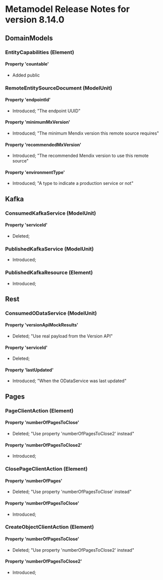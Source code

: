 # Metamodel Release Notes for version 8.14.0

## DomainModels

### EntityCapabilities (Element)


#### Property 'countable'
* Added public

### RemoteEntitySourceDocument (ModelUnit)


#### Property 'endpointId'
* Introduced; "The endpoint UUID"

#### Property 'minimumMxVersion'
* Introduced; "The minimum Mendix version this remote source requires"

#### Property 'recommendedMxVersion'
* Introduced; "The recommended Mendix version to use this remote source"

#### Property 'environmentType'
* Introduced; "A type to indicate a production service or not"

## Kafka

### ConsumedKafkaService (ModelUnit)


#### Property 'serviceId'
* Deleted; 

### PublishedKafkaService (ModelUnit)
* Introduced; 


### PublishedKafkaResource (Element)
* Introduced; 


## Rest

### ConsumedODataService (ModelUnit)


#### Property 'versionApiMockResults'
* Deleted; "Use real payload from the Version API"

#### Property 'serviceId'
* Deleted; 

#### Property 'lastUpdated'
* Introduced; "When the ODataService was last updated"

## Pages

### PageClientAction (Element)


#### Property 'numberOfPagesToClose'
* Deleted; "Use property 'numberOfPagesToClose2' instead"

#### Property 'numberOfPagesToClose2'
* Introduced; 

### ClosePageClientAction (Element)


#### Property 'numberOfPages'
* Deleted; "Use property 'numberOfPagesToClose' instead"

#### Property 'numberOfPagesToClose'
* Introduced; 

### CreateObjectClientAction (Element)


#### Property 'numberOfPagesToClose'
* Deleted; "Use property 'numberOfPagesToClose2' instead"

#### Property 'numberOfPagesToClose2'
* Introduced; 
